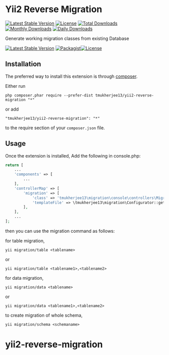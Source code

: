 Yii2 Reverse Migration
======================


[![Latest Stable Version](https://poser.pugx.org/tmukherjee13/yii2-reverse-migration/v/stable)](https://packagist.org/packages/tmukherjee13/yii2-reverse-migration)
[![License](https://poser.pugx.org/tmukherjee13/yii2-reverse-migration/license)](https://packagist.org/packages/tmukherjee13/yii2-reverse-migration)
[![Total Downloads](https://poser.pugx.org/tmukherjee13/yii2-reverse-migration/downloads)](https://packagist.org/packages/tmukherjee13/yii2-reverse-migration)
[![Monthly Downloads](https://poser.pugx.org/tmukherjee13/yii2-reverse-migration/d/monthly)](https://packagist.org/packages/tmukherjee13/yii2-reverse-migration)
[![Daily Downloads](https://poser.pugx.org/tmukherjee13/yii2-reverse-migration/d/daily)](https://packagist.org/packages/tmukherjee13/yii2-reverse-migration)


Generate working migration classes from existing Database

[![Latest Stable Version](https://poser.pugx.org/tmukherjee13/yii2-reverse-migration/v/stable)](https://packagist.org/packages/tmukherjee13/yii2-reverse-migration)
[![Packagist](https://img.shields.io/packagist/dt/doctrine/orm.svg?maxAge=2592000)](https://packagist.org/packages/tmukherjee13/yii2-reverse-migration)[![License](https://poser.pugx.org/tmukherjee13/yii2-reverse-migration/license)](https://packagist.org/packages/tmukherjee13/yii2-reverse-migration)


Installation
------------

The preferred way to install this extension is through [composer](http://getcomposer.org/download/).

Either run

```
php composer.phar require --prefer-dist tmukherjee13/yii2-reverse-migration "*"
```

or add

```
"tmukherjee13/yii2-reverse-migration": "*"
```

to the require section of your `composer.json` file.


Usage
-----

Once the extension is installed, Add the following in console.php:

```php
return [
    ...
    'components' => [
        ...
    ],
    'controllerMap' => [
        'migration' => [
            'class' => 'tmukherjee13\migration\console\controllers\MigrationController',
            'templateFile' => \tmukherjee13\migration\Configurator::getTemplate(\tmukherjee13\migration\Configurator::TYPE_CLASS),
        ],
    ],
    ...
];

```

then you can use the migration command as follows:

for table migration,
```
yii migration/table <tablename>
```
or
```
yii migration/table <tablename1>,<tablename2>

```

for data migration,
```
yii migration/data <tablename>
```
or
```
yii migration/data <tablename1>,<tablename2>

```


to create migration of whole schema,
```
yii migration/schema <schemaname>
```

# yii2-reverse-migration
